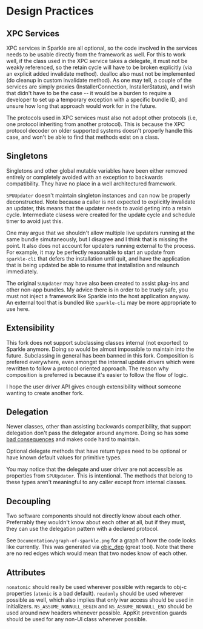 # Design Practices

## XPC Services

XPC services in Sparkle are all optional, so the code involved in the services needs to be usable directly from the framework as well. For this to work well, if the class used in the XPC service takes a delegate, it must not be weakly referenced, so the retain cycle will have to be broken explicitly (via an explicit added invalidate method). dealloc also must not be implemented (do cleanup in custom invalidate method). As one may tell, a couple of the services are simply proxies (InstallerConnection, InstallerStatus), and I wish that didn't have to be the case -- it would be a burden to require a developer to set up a temporary exception with a specific bundle ID, and unsure how long that approach would work for in the future.

The protocols used in XPC services must also not adopt other protocols (i.e, one protocol inheriting from another protocol). This is because the XPC protocol decoder on older supported systems doesn't properly handle this case, and won't be able to find that methods exist on a class.

## Singletons

Singletons and other global mutable variables have been either removed entirely or completely avoided with an exception to backwards compatibility. They have no place in a well architectured framework.

`SPUUpdater` doesn't maintain singleton instances and can now be properly deconstructed. Note because a caller is not expected to explicitly invalidate an updater, this means that the updater needs to avoid geting into a retain cycle. Intermediate clasess were created for the update cycle and schedule timer to avoid just this.

One may argue that we shouldn't allow multiple live updaters running at the same bundle simutaneously, but I disagree and I think that is missing the point. It also does not account for updaters running external to the process. For example, it may be perfectly reasonable to start an update from `sparkle-cli` that defers the installation until quit, and have the application that is being updated be able to resume that installation and relaunch immediately.

The original `SUUpdater` may have also been created to assist plug-ins and other non-app bundles. My advice there is in order to be truely safe, you must not inject a framework like Sparkle into the host application anyway. An external tool that is bundled like `sparkle-cli` may be more appropriate to use here.

## Extensibility

This fork does not support subclassing classes internal (not exported) to Sparkle anymore. Doing so would be almost impossible to maintain into the future. Subclassing in general has been banned in this fork. Composition is prefered everywhere, even amongst the internal update drivers which were rewritten to follow a protocol oriented approach. The reason why composition is preferred is because it's easier to follow the flow of logic.

I hope the user driver API gives enough extensibility without someone wanting to create another fork.

## Delegation

Newer classes, other than assisting backwards compatibility, that support delegation don't pass the delegator around anymore. Doing so has some [bad consequences](https://zgcoder.net/ramblings/avoid-passing-the-delegator) and makes code hard to maintain. 

Optional delegate methods that have return types need to be optional or have known default values for primitive types.

You may notice that the delegate and user driver are not accessible as properties from `SPUUpdater`. This is intentional. The methods that belong to these types aren't meaningful to any caller except from internal classes.

## Decoupling

Two software components should not directly know about each other. Preferrably they wouldn't know about each other at all, but if they must, they can use the delegation pattern with a declared protocol.

See `Documentation/graph-of-sparkle.png` for a graph of how the code looks like currently. This was generated via [objc_dep](https://github.com/nst/objc_dep) (great tool). Note that there are no red edges which would mean that two nodes know of each other.

## Attributes

`nonatomic` should really be used wherever possible with regards to obj-c properties (`atomic` is a bad default). `readonly` should be used wherever possible as well, which also implies that only ivar access should be used in initializers. `NS_ASSUME_NONNULL_BEGIN` and `NS_ASSUME_NONNULL_END` should be used around new headers whenever possible. AppKit prevention guards should be used for any non-UI class whenever possible.
